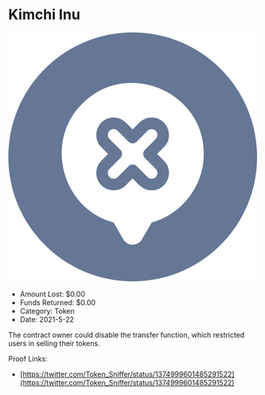 # Kimchi Inu
![Kimchi Inu](/rektimages/Kimchi-Inu.png)
- Amount Lost: $0.00
- Funds Returned: $0.00
- Category: Token
- Date: 2021-5-22

The contract owner could disable the transfer function, which restricted users in selling their tokens.


Proof Links:
- [https://twitter.com/Token_Sniffer/status/1374999601485291522](https://twitter.com/Token_Sniffer/status/1374999601485291522)


